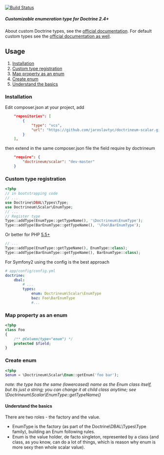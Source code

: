[![Build Status](https://travis-ci.org/jaroslavtyc/doctrineum-scalar.svg?branch=master)](https://travis-ci.org/jaroslavtyc/doctrineum-scalar)

##### Customizable enumeration type for Doctrine 2.4+

About custom Doctrine types, see the [official documentation](http://doctrine-orm.readthedocs.org/en/latest/cookbook/custom-mapping-types.html).
For default custom types see the [official documentation as well](http://doctrine-dbal.readthedocs.org/en/latest/reference/types.html).

## <span id="usage">Usage</span>
1. [Installation](#installation)
2. [Custom type registration](#custom-type-registration)
3. [Map property as an enum](#map-property-as-an-enum)
3. [Create enum](#create-enum)
4. [Understand the basics](#understand-the-basics)

### <span id="installation">Installation</span>
Edit composer.json at your project, add
```json
    "repositories": [
        {
            "type": "vcs",
            "url": "https://github.com/jaroslavtyc/doctrineum-scalar.git"
        }
    ],
```
then extend in the same composer.json file the field require by doctrineum
```json
    "require": {
        "doctrineum/scalar": "dev-master"
    }
```

### Custom type registration

```php
<?php
// in bootstrapping code
// ...
use Doctrine\DBAL\Types\Type;
use Doctrineum\Scalar\EnumType;
// ...
// Register type
Type::addType(EnumType::getTypeName(), '\Doctrineum\EnumType');
Type::addType(BarEnumType::getTypeName(), '\Foo\BarEnumType');
```

Or better for PHP [5.5+](http://php.net/manual/en/language.oop5.basic.php#language.oop5.basic.class.class)
```php
// ...
Type::addType(EnumType::getTypeName(), EnumType::class);
Type::addType(BarEnumType::getTypeName(), BarEnumType::class);
```

For Symfony2 using the config is the best approach

```yaml
# app/config/config.yml
doctrine:
    dbal:
        # ...
        types:
            enum: Doctrineum\Scalar\EnumType
            baz: Foo\BarEnumType
            #...
```

### Map property as an enum
```php
<?php
class Foo
{
    /** @Column(type="enum") */
    protected $field;
}
```

### Create enum
```php
<?php
$enum = \Doctrineum\Scalar\Enum::getEnum('foo bar');
```

*note: the type has the same (lowercased) name as the Enum class itself, but its just a string; you can change it at child class anytime; see \Doctrineum\Scalar\EnumType::getTypeName()*

#### Understand the basics
There are two roles - the factory and the value.
 - EnumType is the factory (as part of the Doctrine\DBAL\Types\Type family), building an Enum following rules.
 - Enum is the value holder, de facto singleton, represented by a class (and class, as you know, can do a lot of things, which is reason why enum is more sexy then whole scalar value).
